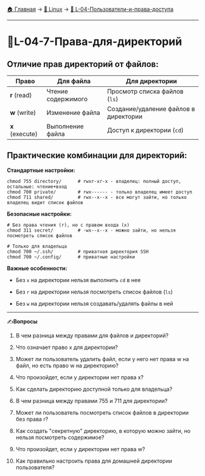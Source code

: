 [🏠 Главная](../../README.md) → [🐧 Linux](../../README.md#-linux) → [👥 L-04-Пользователи-и-права-доступа](../../README.md#-l-04-пользователи-и-права-доступа)

---

# 👥L-04-7-Права-для-директорий

## Отличие прав директорий от файлов:

|Право|Для файла|Для директории|
|-|-|-|
|**r** (read)|Чтение содержимого|Просмотр списка файлов (`ls`)|
|**w** (write)|Изменение файла|Создание/удаление файлов в директории|
|**x** (execute)|Выполнение файла|Доступ к директории (`cd`)|

## Практические комбинации для директорий:

**Стандартные настройки:**

```Shell
chmod 755 directory/      # rwxr-xr-x - владелец: полный доступ, остальные: чтение+вход
chmod 700 private/        # rwx------ - только владелец имеет доступ
chmod 711 shared/         # rwx--x--x - все могут зайти, но только владелец видит список файлов
```

**Безопасные настройки:**

```Shell
# Без права чтения (r), но с правом входа (x)
chmod 311 secret/         # -wx--x--x - можно зайти, но нельзя посмотреть список файлов

# Только для владельца
chmod 700 ~/.ssh/         # приватная директория SSH
chmod 700 ~/.config/      # приватные настройки
```

**Важные особенности:**

- Без `x` на директории нельзя выполнить `cd` в нее

- Без `r` на директории нельзя посмотреть список файлов (`ls`)

- Без `w` на директории нельзя создавать/удалять файлы в ней

---

✍️**Вопросы**

1. В чем разница между правами для файлов и директорий?

2. Что означает право x для директории?

3. Может ли пользователь удалить файл, если у него нет права w на файл, но есть право w на директорию?

4. Что произойдет, если у директории нет права x?

5. Как сделать директорию доступной только для владельца?

6. В чем разница между правами 755 и 711 для директории?

7. Может ли пользователь посмотреть список файлов в директории без права r?

8. Как создать "секретную" директорию, в которую можно зайти, но нельзя посмотреть содержимое?

9. Что произойдет, если у директории нет права w?

10. Как правильно настроить права для домашней директории пользователя?
